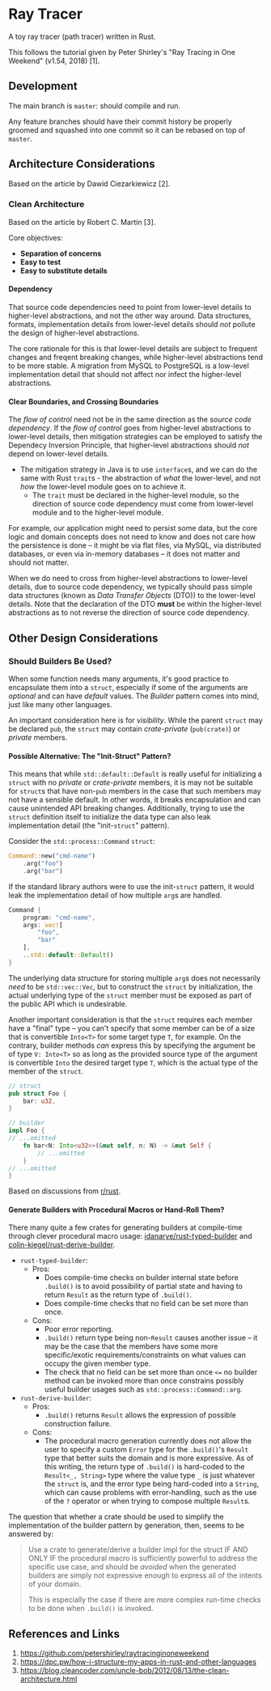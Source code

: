 # Ray Tracer

A toy ray tracer (path tracer) written in Rust.

This follows the tutorial given by Peter Shirley's "Ray Tracing in One Weekend"
(v1.54, 2018) [1].

## Development

The main branch is `master`: should compile and run.

Any feature branches should have their commit history be properly groomed and
squashed into one commit so it can be rebased on top of `master`.

## Architecture Considerations

Based on the article by Dawid Ciezarkiewicz [2].

### Clean Architecture

Based on the article by Robert C. Martin [3].

Core objectives:

- **Separation of concerns**
- **Easy to test**
- **Easy to substitute details**

#### Dependency

That source code dependencies need to point from lower-level details to
higher-level abstractions, and not the other way around. Data structures,
formats, implementation details from lower-level details should *not* pollute
the design of higher-level abstractions.

The core rationale for this is that lower-level details are subject to frequent
changes and freqent breaking changes, while higher-level abstractions tend to be
more stable. A migration from MySQL to PostgreSQL is a low-level implementation
detail that should not affect nor infect the higher-level abstractions.

#### Clear Boundaries, and Crossing Boundaries

The *flow of control* need not be in the same direction as the *source code
dependency*. If the *flow of control* goes from higher-level abstractions to
lower-level details, then mitigation strategies can be employed to satisfy the
Dependecy Inversion Principle, that higher-level abstractions should *not*
depend on lower-level details.

- The mitigation strategy in Java is to use `interface`s, and we can do the same
  with Rust `trait`s - the abstraction of *what* the lower-level, and not *how*
  the lower-level module goes on to achieve it.
	* The `trait` must be declared in the higher-level module, so the direction
	  of source code dependency must come from lower-level module and to the
	  higher-level module.

For example, our application might need to persist some data, but the core logic
and domain concepts does not need to know and does not care how the persistence
is done – it might be via flat files, via MySQL, via distributed databases, or
even via in-memory databases – it does not matter and should not matter.

When we do need to cross from higher-level abstractions to lower-level details,
due to source code dependency, we typically should pass simple data structures
(known as *Data Transfer Objects* (DTO)) to the lower-level details. Note that
the declaration of the DTO **must** be within the higher-level abstractions as
to not reverse the direction of source code dependency.

## Other Design Considerations

### Should Builders Be Used?

When some function needs many arguments, it's good practice to encapsulate them
into a `struct`, especially if some of the arguments are *optional* and can have
*default* values. The *Builder* pattern comes into mind, just like many other
languages.

An important consideration here is for *visibility*. While the parent `struct`
may be declared `pub`, the `struct` may contain *crate-private* (`pub(crate)`)
or *private* members.

#### Possible Alternative: The "Init-Struct" Pattern?

This means that while `std::default::Default` is really useful for initializing
a `struct` with no *private* or *crate-private* members, it is may not be
suitable for `struct`s that have non-`pub` members in the case that such members
may not have a sensible default. In other words, it breaks encapsulation and can
cause unintended API breaking changes. Additionally, trying to use the `struct`
definition itself to initialize the data type can also leak implementation
detail (the "init-`struct`" pattern).

Consider the `std::process::Command` `struct`:

```rust
Command::new("cmd-name")
	.arg("foo")
	.arg("bar")
```

If the standard library authors were to use the init-`struct` pattern, it would
leak the implementation detail of how multiple `arg`s are handled.

```rust
Command {
	program: "cmd-name",
	args: vec![
		"foo",
		"bar"
	],
	..std::default::Default()
}
```

The underlying data structure for storing multiple `arg`s does not necessarily
*need* to be `std::vec::Vec`, but to construct the `struct` by initialization,
the actual underlying type of the `struct` member must be exposed as part of the
public API which is undesirable.

Another important consideration is that the `struct` requires each member have a
"final" type – you can't specify that some member can be of a size that is
convertible `Into<T>` for some target type `T`, for example. On the contrary,
builder methods *can* express this by specifying the argument be of type
`V: Into<T>` so as long as the provided source type of the argument is
convertible `Into` the desired target type `T`, which is the actual type of the
member of the `struct`.

```rust
// struct
pub struct Foo {
	bar: u32,
}

// builder
impl Foo {
// ...omitted
	fn bar<N: Into<u32>>(&mut self, n: N) -> &mut Self {
		// ...omitted
	}
// ...omitted
}
```

Based on discussions from
[r/rust](https://www.reddit.com/r/rust/comments/fg6vrn/for_your_consideration_an_alternative_to_the/).

#### Generate Builders with Procedural Macros or Hand-Roll Them?

There many quite a few crates for generating builders at compile-time through
clever procedural macro usage:
[idanarye/rust-typed-builder](https://github.com/idanarye/rust-typed-builder)
and
[colin-kiegel/rust-derive-builder](https://github.com/colin-kiegel/rust-derive-builder).

- `rust-typed-builder`:
	- Pros:
		* Does compile-time checks on builder internal state before `.build()`
		  is to avoid possibility of partial state and having to return
		  `Result` as the return type of `.build()`.
		* Does compile-time checks that no field can be set more than once.
	- Cons:
		* Poor error reporting.
		* `.build()` return type being non-`Result` causes another issue – it
		  may be the case that the members have some more specific/exotic
		  requirements/constraints on what values can occupy the given member
		  type.
		* The check that no field can be set more than once `<=` no builder
		  method can be invoked more than once constrains possibly useful
		  builder usages such as `std::process::Command::arg`.
- `rust-derive-builder`:
	- Pros:
		* `.build()` returns `Result` allows the expression of possible
		  construction failure.
	- Cons:
		* The procedural macro generation currently does not allow the user to
		  specify a custom `Error` type for the `.build()`'s `Result` type that
		  better suits the domain and is more expressive. As of this writing,
		  the return type of `.build()` is hard-coded to the
		  `Result<_, String>` type where the value type `_` is just whatever the
		  `struct` is, and the error type being hard-coded into a `String`,
		  which can cause problems with error-handling, such as the use of the
		  `?` operator or when trying to compose multiple `Result`s.

The question that whether a crate should be used to simplify the implementation
of the builder pattern by generation, then, seems to be answered by:

> Use a crate to generate/derive a builder impl for the struct IF AND ONLY IF
> the procedural macro is sufficiently powerful to address the specific use
> case, and should be *avoided* when the generated builders are simply not
> expressive enough to express all of the intents of your domain.
>
> This is especially the case if there are more complex run-time checks to be
> done when `.build()` is invoked.

## References and Links

1. https://github.com/petershirley/raytracinginoneweekend
2. https://dpc.pw/how-i-structure-my-apps-in-rust-and-other-languages
3. https://blog.cleancoder.com/uncle-bob/2012/08/13/the-clean-architecture.html
